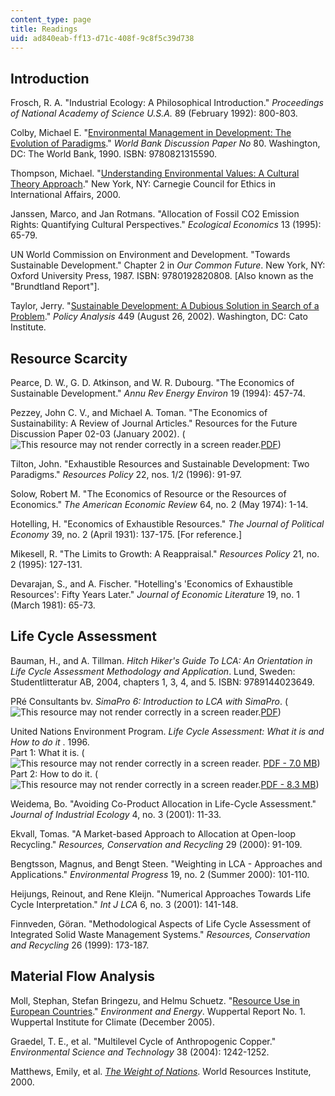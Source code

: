 ```yaml
---
content_type: page
title: Readings
uid: ad840eab-ff13-d71c-408f-9c8f5c39d738
---
```


Introduction
------------

Frosch, R. A. "Industrial Ecology: A Philosophical Introduction." _Proceedings of National Academy of Science U.S.A._ 89 (February 1992): 800-803.

Colby, Michael E. "[Environmental Management in Development: The Evolution of Paradigms](https://www.sciencedirect.com/science/article/pii/092180099190032A)." _World Bank Discussion Paper_ _No_ 80. Washington, DC: The World Bank, 1990. ISBN: 9780821315590.

Thompson, Michael. "[Understanding Environmental Values: A Cultural Theory Approach](http://www.carnegiecouncil.org/publications/articles_papers_reports/710.html)." New York, NY: Carnegie Council for Ethics in International Affairs, 2000.

Janssen, Marco, and Jan Rotmans. "Allocation of Fossil CO2 Emission Rights: Quantifying Cultural Perspectives." _Ecological Economics_ 13 (1995): 65-79.

UN World Commission on Environment and Development. "Towards Sustainable Development." Chapter 2 in _Our Common Future_. New York, NY: Oxford University Press, 1987. ISBN: 9780192820808. \[Also known as the "Brundtland Report"\].

Taylor, Jerry. "[Sustainable Development: A Dubious Solution in Search of a Problem](https://www.semanticscholar.org/paper/Sustainable-Development-A-Dubious-Solution-in-of-a-Taylor/3c75e19c5f64dfb435f3139c7c156d3a952f74c3)." _Policy Analysis_ 449 (August 26, 2002). Washington, DC: Cato Institute.

Resource Scarcity
-----------------

Pearce, D. W., G. D. Atkinson, and W. R. Dubourg. "The Economics of Sustainable Development." _Annu Rev Energy Environ_ 19 (1994): 457-74.

Pezzey, John C. V., and Michael A. Toman. "The Economics of Sustainability: A Review of Journal Articles." Resources for the Future Discussion Paper 02-03 (January 2002). (![This resource may not render correctly in a screen reader.](/images/inacessible.gif)[PDF](https://media.rff.org/archive/files/sharepoint/WorkImages/Download/RFF-DP-02-03.pdf))

Tilton, John. "Exhaustible Resources and Sustainable Development: Two Paradigms." _Resources Policy_ 22, nos. 1/2 (1996): 91-97.

Solow, Robert M. "The Economics of Resource or the Resources of Economics." _The American Economic Review_ 64, no. 2 (May 1974): 1-14.

Hotelling, H. "Economics of Exhaustible Resources." _The Journal of Political Economy_ 39, no. 2 (April 1931): 137-175. \[For reference.\]

Mikesell, R. "The Limits to Growth: A Reappraisal." _Resources Policy_ 21, no. 2 (1995): 127-131.

Devarajan, S., and A. Fischer. "Hotelling's 'Economics of Exhaustible Resources': Fifty Years Later." _Journal of Economic Literature_ 19, no. 1 (March 1981): 65-73.

Life Cycle Assessment
---------------------

Bauman, H., and A. Tillman. _Hitch Hiker's Guide To LCA: An Orientation in Life Cycle Assessment Methodology and Application_. Lund, Sweden: Studentlitteratur AB, 2004, chapters 1, 3, 4, and 5. ISBN: 9789144023649.

PRé Consultants bv. _SimaPro 6: Introduction to LCA with SimaPro_. (![This resource may not render correctly in a screen reader.](/images/inacessible.gif)[PDF](https://www.pre-sustainability.com/legacy/download/SimaPro8IntroductionToLCA.pdf))

United Nations Environment Program. _Life Cycle Assessment: What it is and How to do it_ . 1996.  
Part 1: What it is. (![This resource may not render correctly in a screen reader.](/images/inacessible.gif) [PDF - 7.0 MB](http://www.unepie.org/pc/sustain/reports/lcini/Part%20I%20LCA%20What%20it%20is.pdf))  
Part 2: How to do it. (![This resource may not render correctly in a screen reader.](/images/inacessible.gif)[PDF - 8.3 MB](http://www.unepie.org/pc/sustain/reports/lcini/Part%20II&III%20LCA%20How%20to%20do%20it.pdf))

Weidema, Bo. "Avoiding Co-Product Allocation in Life-Cycle Assessment." _Journal of Industrial Ecology_ 4, no. 3 (2001): 11-33.

Ekvall, Tomas. "A Market-based Approach to Allocation at Open-loop Recycling." _Resources, Conservation and Recycling_ 29 (2000): 91-109.

Bengtsson, Magnus, and Bengt Steen. "Weighting in LCA - Approaches and Applications." _Environmental Progress_ 19, no. 2 (Summer 2000): 101-110.

Heijungs, Reinout, and Rene Kleijn. "Numerical Approaches Towards Life Cycle Interpretation." _Int J LCA_ 6, no. 3 (2001): 141-148.

Finnveden, Göran. "Methodological Aspects of Life Cycle Assessment of Integrated Solid Waste Management Systems." _Resources, Conservation and Recycling_ 26 (1999): 173-187.

Material Flow Analysis
----------------------

Moll, Stephan, Stefan Bringezu, and Helmu Schuetz. "[Resource Use in European Countries](http://wupperinst.org/en/publications/details/wi/a/s/ad/316/)." _Environment and Energy_. Wuppertal Report No. 1. Wuppertal Institute for Climate (December 2005).[  
](http://wupperinst.org/fa/_migrated/content_uploads/Annual_report_2005-06.pdf)

Graedel, T. E., et al. "Multilevel Cycle of Anthropogenic Copper." _Environmental Science and Technology_ 38 (2004): 1242-1252.

Matthews, Emily, et al. [_The Weight of Nations_](http://www.wri.org/publication/weight-nations). World Resources Institute, 2000.